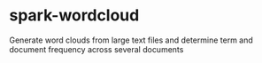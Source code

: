 # spark-wordcloud
Generate word clouds from large text files and determine term and document frequency across several documents
